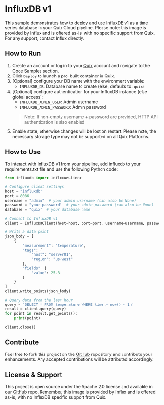 # InfluxDB v1

This sample demonstrates how to deploy and use InfluxDB v1 as a time series database in your Quix Cloud pipeline. Please note: this image is provided by Influx and is offered as-is, with no specific support from Quix. For any support, contact Influx directly.

## How to Run

1. Create an account or log in to your [Quix](https://portal.cloud.quix.io/signup?utm_campaign=github) account and navigate to the Code Samples section.
2. Click `Deploy` to launch a pre-built container in Quix.
3. \[Optional\] configure your DB name with the environment variable:   
   - `INFLUXDB_DB`: Database name to create (else, defaults to: `quix`)
4. \[Optional\] configure authentication for your InfluxDB instance (else global access):
   - `INFLUXDB_ADMIN_USER`: Admin username
   - `INFLUXDB_ADMIN_PASSWORD`: Admin password
   > Note: If non-empty username + password are provided, HTTP API authentication is also enabled
5. Enable state, otherwise changes will be lost on restart. Please note, the necessary storage type may not be supported on all Quix Platforms.

## How to Use

To interact with InfluxDB v1 from your pipeline, add influxdb to your requirements.txt file and use the following Python code:

```python
from influxdb import InfluxDBClient

# Configure client settings
host = "influxdb"
port = 8086
username = "admin"  # your admin username (can also be None)
password = "your-password"  # your admin password (can also be None)
database = "quix"  # your database name

# Connect to InfluxDB v1
client = InfluxDBClient(host=host, port=port, username=username, password=password, database=database)

# Write a data point
json_body = [
    {
        "measurement": "temperature",
        "tags": {
            "host": "server01",
            "region": "us-west"
        },
        "fields": {
            "value": 25.3
        }
    }
]
client.write_points(json_body)

# Query data from the last hour
query = 'SELECT * FROM temperature WHERE time > now() - 1h'
result = client.query(query)
for point in result.get_points():
    print(point)

client.close()
```

## Contribute

Feel free to fork this project on the [GitHub](https://github.com/quixio/quix-samples) repository and contribute your enhancements. Any accepted contributions will be attributed accordingly.

## License & Support

This project is open source under the Apache 2.0 license and available in our [GitHub](https://github.com/quixio/quix-samples) repo. Remember, this image is provided by Influx and is offered as-is, with no InfluxDB specific support from Quix.